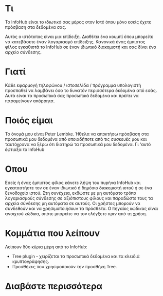 # Τι

Το InfoHub είναι το ιδιωτικό σας μέρος στον Ιστό όπου μόνο εσείς έχετε πρόσβαση στα δεδομένα σας.

Αυτός ο ιστότοπος είναι μια επίδειξη. Διαθέτει ένα κουμπί όπου μπορείτε να κατεβάσετε έναν λογαριασμό επίδειξης. Κανονικά ένας έμπιστος φίλος εγκαθιστά το InfoHub σε έναν ιδιωτικό διακομιστή και σας δίνει ένα αρχείο σύνδεσης.

# Γιατί

Κάθε εφαρμογή τηλεφώνου / ιστοσελίδα / πρόγραμμα υπολογιστή προσπαθεί να λαμβάνει όσο το δυνατόν περισσότερα δεδομένα από εσάς. Αυτά είναι τα προσωπικά σας προσωπικά δεδομένα και πρέπει να παραμείνουν απόρρητα.

# Ποιός είμαι

Το όνομά μου είναι Peter Lembke. Ήθελα να αποκτήσω πρόσβαση στα προσωπικά μου δεδομένα από οποιαδήποτε από τις συσκευές μου και ταυτόχρονα να ξέρω ότι διατηρώ τα προσωπικά μου δεδομένα. Γι 'αυτό έφτιαξα το InfoHub

# Οπου

Εσείς ή ένας έμπιστος φίλος κάνετε λήψη του πυρήνα InfoHub και εγκαταστήστε τον σε έναν ιδιωτικό ή δημόσιο διακομιστή ιστού ή σε ένα ξενοδοχείο ιστού. Στη συνέχεια, εκδώστε με μη αυτόματο τρόπο λογαριασμούς σύνδεσης σε αξιόπιστους φίλους και παραδώστε τους τα αρχεία σύνδεσης μη αυτόματα σε αυτούς. Οι χρήστες μπορούν να συνδεθούν και να χρησιμοποιήσουν τα πρόσθετα. Ο πηγαίος κώδικας είναι ανοιχτού κώδικα, οπότε μπορείτε να τον ελέγξετε πριν από τη χρήση.

# Κομμάτια που λείπουν

Λείπουν δύο κύρια μέρη από το InfoHub:

* Tree plugin - χειρίζεται τα προσωπικά δεδομένα και τα κλειδιά κρυπτογράφησης.
* Προσθήκες που χρησιμοποιούν την προσθήκη Tree.

# Διαβάστε περισσότερα
